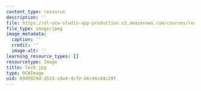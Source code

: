 ```yaml
---
content_type: resource
description: ''
file: https://ol-ocw-studio-app-production.s3.amazonaws.com/courses/res-18-005-highlights-of-calculus-spring-2010/69d9029d3533c8a4dcfeb6c46c84c28f_lec6.jpg
file_type: image/jpeg
image_metadata:
  caption: ''
  credit: ''
  image-alt: ''
learning_resource_types: []
resourcetype: Image
title: lec6.jpg
type: OCWImage
uid: 69d9029d-3533-c8a4-dcfe-b6c46c84c28f
---
```

